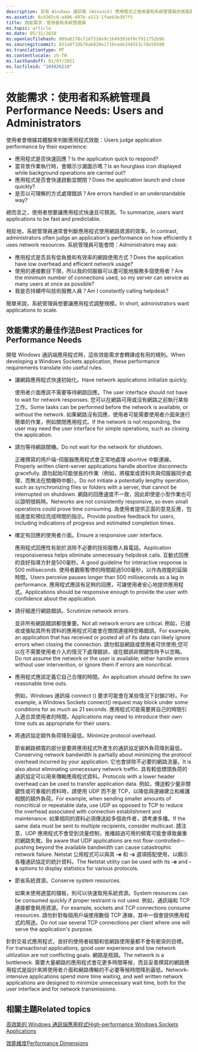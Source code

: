 ```yaml
---
description: 具有 Windows 通訊端 (Winsock) 應用程式之使用者和系統管理員的效能需求。
ms.assetid: 6c4365c6-a406-497b-a313-1faeb3e3b7f5
title: 效能需求：使用者和系統管理員
ms.topic: article
ms.date: 05/31/2018
ms.openlocfilehash: 009a8178cf1d7516e9c16493916f8cf911752b9b
ms.sourcegitcommit: 831e8f3db78ab820e1710cede244553c70e50500
ms.translationtype: MT
ms.contentlocale: zh-TW
ms.lasthandoff: 01/07/2021
ms.locfileid: "104026210"
---
```

# <a name="performance-needs-users-and-administrators"></a><span data-ttu-id="cdc86-103">效能需求：使用者和系統管理員</span><span class="sxs-lookup"><span data-stu-id="cdc86-103">Performance Needs: Users and Administrators</span></span>

<span data-ttu-id="cdc86-104">使用者會根據其體驗來判斷應用程式效能：</span><span class="sxs-lookup"><span data-stu-id="cdc86-104">Users judge application performance by their experience:</span></span>

-   <span data-ttu-id="cdc86-105">應用程式是否快速回應？</span><span class="sxs-lookup"><span data-stu-id="cdc86-105">Is the application quick to respond?</span></span>
-   <span data-ttu-id="cdc86-106">當背景作業執行時，會顯示沙漏圖示嗎？</span><span class="sxs-lookup"><span data-stu-id="cdc86-106">Is an hourglass icon displayed while background operations are carried out?</span></span>
-   <span data-ttu-id="cdc86-107">應用程式是否會快速啟動並關閉？</span><span class="sxs-lookup"><span data-stu-id="cdc86-107">Does the application launch and close quickly?</span></span>
-   <span data-ttu-id="cdc86-108">是否以可理解的方式處理錯誤？</span><span class="sxs-lookup"><span data-stu-id="cdc86-108">Are errors handled in an understandable way?</span></span>

<span data-ttu-id="cdc86-109">總而言之，使用者想要讓應用程式快速且可預測。</span><span class="sxs-lookup"><span data-stu-id="cdc86-109">To summarize, users want applications to be fast and predictable.</span></span>

<span data-ttu-id="cdc86-110">相反地，系統管理員通常會判斷應用程式使用網路資源的效率。</span><span class="sxs-lookup"><span data-stu-id="cdc86-110">In contrast, administrators often judge an application's performance on how efficiently it uses network resources.</span></span> <span data-ttu-id="cdc86-111">系統管理員可能會問：</span><span class="sxs-lookup"><span data-stu-id="cdc86-111">Administrators may ask:</span></span>

-   <span data-ttu-id="cdc86-112">應用程式是否具有低負擔和有效率的網路使用方式？</span><span class="sxs-lookup"><span data-stu-id="cdc86-112">Does the application have low overhead and efficient network usage?</span></span>
-   <span data-ttu-id="cdc86-113">使用的連接數目下限，所以我的伺服器可以盡可能地服務多個使用者？</span><span class="sxs-lookup"><span data-stu-id="cdc86-113">Are the minimum number of connections used, so my server can service as many users at once as possible?</span></span>
-   <span data-ttu-id="cdc86-114">我是否持續呼叫技術服務人員？</span><span class="sxs-lookup"><span data-stu-id="cdc86-114">Am I constantly calling helpdesk?</span></span>

<span data-ttu-id="cdc86-115">簡單來說，系統管理員想要讓應用程式調整規模。</span><span class="sxs-lookup"><span data-stu-id="cdc86-115">In short, administrators want applications to scale.</span></span>

## <a name="best-practices-for-performance-needs"></a><span data-ttu-id="cdc86-116">效能需求的最佳作法</span><span class="sxs-lookup"><span data-stu-id="cdc86-116">Best Practices for Performance Needs</span></span>

<span data-ttu-id="cdc86-117">開發 Windows 通訊端應用程式時，這些效能需求會轉譯成有用的規則。</span><span class="sxs-lookup"><span data-stu-id="cdc86-117">When developing a Windows Sockets application, these performance requirements translate into useful rules.</span></span>

-   <span data-ttu-id="cdc86-118">讓網路應用程式快速初始化。</span><span class="sxs-lookup"><span data-stu-id="cdc86-118">Have network applications initialize quickly.</span></span>

    <span data-ttu-id="cdc86-119">使用者介面應該不需要等待網路回應。</span><span class="sxs-lookup"><span data-stu-id="cdc86-119">The user interface should not have to wait for network responses.</span></span> <span data-ttu-id="cdc86-120">您可以在網路可用或沒有網路之前執行某些工作。</span><span class="sxs-lookup"><span data-stu-id="cdc86-120">Some tasks can be performed before the network is available, or without the network.</span></span> <span data-ttu-id="cdc86-121">如果網路沒有回應，使用者可能需要使用者介面來進行簡單的作業，例如關閉應用程式。</span><span class="sxs-lookup"><span data-stu-id="cdc86-121">If the network is not responding, the user may need the user interface for simple operations, such as closing the application.</span></span>

-   <span data-ttu-id="cdc86-122">請勿等待網路關機。</span><span class="sxs-lookup"><span data-stu-id="cdc86-122">Do not wait for the network for shutdown.</span></span>

    <span data-ttu-id="cdc86-123">正確撰寫的用戶端-伺服器應用程式會正常地處理 abortive 中斷連線。</span><span class="sxs-lookup"><span data-stu-id="cdc86-123">Properly written client-server applications handle abortive disconnects gracefully.</span></span> <span data-ttu-id="cdc86-124">請勿起始可能很長的作業（例如，將檔案或資料夾與伺服器同步處理，而無法在關機時中斷）。</span><span class="sxs-lookup"><span data-stu-id="cdc86-124">Do not initiate a potentially lengthy operation, such as synchronizing files or folders with a server, that cannot be interrupted on shutdown.</span></span> <span data-ttu-id="cdc86-125">網路的回應速度不一致，因此即使是小型作業也可以證明很耗時。</span><span class="sxs-lookup"><span data-stu-id="cdc86-125">Networks are not consistently responsive, so even small operations could prove time consuming.</span></span> <span data-ttu-id="cdc86-126">為使用者提供正面的意見反應，包括進度和預估完成時間的指示。</span><span class="sxs-lookup"><span data-stu-id="cdc86-126">Provide positive feedback for users, including indications of progress and estimated completion times.</span></span>

-   <span data-ttu-id="cdc86-127">確定有回應的使用者介面。</span><span class="sxs-lookup"><span data-stu-id="cdc86-127">Ensure a responsive user interface.</span></span>

    <span data-ttu-id="cdc86-128">應用程式回應性有助於消除不必要的技術服務人員電話。</span><span class="sxs-lookup"><span data-stu-id="cdc86-128">Application responsiveness helps eliminate unnecessary helpdesk calls.</span></span> <span data-ttu-id="cdc86-129">互動式回應的良好指導方針是500毫秒。</span><span class="sxs-lookup"><span data-stu-id="cdc86-129">A good guideline for interactive response is 500 milliseconds.</span></span> <span data-ttu-id="cdc86-130">使用者觀察暫停的時間超過500毫秒，以作為效能的延隔時間。</span><span class="sxs-lookup"><span data-stu-id="cdc86-130">Users perceive pauses longer than 500 milliseconds as a lag in performance.</span></span> <span data-ttu-id="cdc86-131">應用程式應該有足夠的回應，可讓使用者安心地提供應用程式。</span><span class="sxs-lookup"><span data-stu-id="cdc86-131">Applications should be responsive enough to provide the user with confidence about the application.</span></span>

-   <span data-ttu-id="cdc86-132">請仔細進行網路錯誤。</span><span class="sxs-lookup"><span data-stu-id="cdc86-132">Scrutinize network errors.</span></span>

    <span data-ttu-id="cdc86-133">並非所有網路錯誤都很重要。</span><span class="sxs-lookup"><span data-stu-id="cdc86-133">Not all network errors are critical.</span></span> <span data-ttu-id="cdc86-134">例如，已接收或張貼其所有資料的應用程式可能會在關閉連接時忽略錯誤。</span><span class="sxs-lookup"><span data-stu-id="cdc86-134">For example, an application that has received or posted all of its data can likely ignore errors when closing the connection.</span></span> <span data-ttu-id="cdc86-135">請勿假設網路或使用者可供使用;您可以在不需要使用者介入的情況下處理錯誤，或在錯誤非關鍵性時予以忽略。</span><span class="sxs-lookup"><span data-stu-id="cdc86-135">Do not assume the network or the user is available; either handle errors without user intervention, or ignore them if errors are noncritical.</span></span>

-   <span data-ttu-id="cdc86-136">應用程式應該定義它自己合理的時間。</span><span class="sxs-lookup"><span data-stu-id="cdc86-136">An application should define its own reasonable time outs.</span></span>

    <span data-ttu-id="cdc86-137">例如，Windows 通訊端 connect () 要求可能會在某些情況下封鎖21秒。</span><span class="sxs-lookup"><span data-stu-id="cdc86-137">For example, a Windows Sockets connect() request may block under some conditions for as much as 21 seconds.</span></span> <span data-ttu-id="cdc86-138">應用程式可能需要將自己的時間引入適合其使用者的時間。</span><span class="sxs-lookup"><span data-stu-id="cdc86-138">Applications may need to introduce their own time outs as appropriate for their users.</span></span>

-   <span data-ttu-id="cdc86-139">將通訊協定額外負荷降到最低。</span><span class="sxs-lookup"><span data-stu-id="cdc86-139">Minimize protocol overhead.</span></span>

    <span data-ttu-id="cdc86-140">節省網路頻寬的部分是要將應用程式所產生的通訊協定額外負荷降到最低。</span><span class="sxs-lookup"><span data-stu-id="cdc86-140">Conserving network bandwidth is partially about minimizing the protocol overhead incurred by your application.</span></span> <span data-ttu-id="cdc86-141">它也會排除不必要的網路流量。</span><span class="sxs-lookup"><span data-stu-id="cdc86-141">It is also about eliminating unnecessary network traffic.</span></span> <span data-ttu-id="cdc86-142">具有較低標頭負荷的通訊協定可以用來傳輸應用程式資料。</span><span class="sxs-lookup"><span data-stu-id="cdc86-142">Protocols with a lower header overhead can be used to transfer application data.</span></span> <span data-ttu-id="cdc86-143">例如，傳送較少量非關鍵性或可重複的資料時，請使用 UDP 而不是 TCP，以降低與連線建立和維護相關的額外負荷。</span><span class="sxs-lookup"><span data-stu-id="cdc86-143">For example, when sending smaller amounts of noncritical or repeatable data, use UDP as opposed to TCP to reduce the overhead associated with connection establishment and maintenance.</span></span> <span data-ttu-id="cdc86-144">如果相同的資料必須傳送給多個收件者，請考慮多播。</span><span class="sxs-lookup"><span data-stu-id="cdc86-144">If the same data must be sent to multiple recipients, consider multicast.</span></span> <span data-ttu-id="cdc86-145">請注意，UDP 應用程式不會受到流量控制，推播超過可用的頻寬可能會導致嚴重的網路失敗。</span><span class="sxs-lookup"><span data-stu-id="cdc86-145">Be aware that UDP applications are not flow-controlled—pushing beyond the available bandwidth can cause catastrophic network failure.</span></span> <span data-ttu-id="cdc86-146">Netstat 公用程式可以與其 **-e** 和 **-s** 選項搭配使用，以顯示各種通訊協定的統計資料。</span><span class="sxs-lookup"><span data-stu-id="cdc86-146">The Netstat utility can be used with its **-e** and **-s** options to display statistics for various protocols.</span></span>

-   <span data-ttu-id="cdc86-147">節省系統資源。</span><span class="sxs-lookup"><span data-stu-id="cdc86-147">Conserve system resources.</span></span>

    <span data-ttu-id="cdc86-148">如果未使用適當的擋板，則可以快速取用系統資源。</span><span class="sxs-lookup"><span data-stu-id="cdc86-148">System resources can be consumed quickly if proper restraint is not used.</span></span> <span data-ttu-id="cdc86-149">例如，通訊端和 TCP 連接都會耗用資源。</span><span class="sxs-lookup"><span data-stu-id="cdc86-149">For example, sockets and TCP connections consume resources.</span></span> <span data-ttu-id="cdc86-150">請勿針對每個用戶端使用數個 TCP 連線，其中一個會提供應用程式的用途。</span><span class="sxs-lookup"><span data-stu-id="cdc86-150">Do not use several TCP connections per client where one will serve the application's purpose.</span></span>

<span data-ttu-id="cdc86-151">針對交易式應用程式，良好的使用者經驗和低網路使用量都不會有衝突的目標。</span><span class="sxs-lookup"><span data-stu-id="cdc86-151">For transactional applications, good user experience and low network utilization are not conflicting goals.</span></span> <span data-ttu-id="cdc86-152">網路是瓶頸。</span><span class="sxs-lookup"><span data-stu-id="cdc86-152">The network is a bottleneck.</span></span> <span data-ttu-id="cdc86-153">需要大量網路的應用程式會花更多時間等候，而且妥善撰寫的網路應用程式是設計來將使用者介面和網路傳輸的不必要等候時間降到最低。</span><span class="sxs-lookup"><span data-stu-id="cdc86-153">Network-intensive applications spend more time waiting, and well written network applications are designed to minimize unnecessary wait time, both for the user interface and for network transmissions.</span></span>

## <a name="related-topics"></a><span data-ttu-id="cdc86-154">相關主題</span><span class="sxs-lookup"><span data-stu-id="cdc86-154">Related topics</span></span>

<dl> <dt>

[<span data-ttu-id="cdc86-155">高效能的 Windows 通訊端應用程式</span><span class="sxs-lookup"><span data-stu-id="cdc86-155">High-performance Windows Sockets Applications</span></span>](high-performance-windows-sockets-applications-2.md)
</dt> <dt>

[<span data-ttu-id="cdc86-156">效能維度</span><span class="sxs-lookup"><span data-stu-id="cdc86-156">Performance Dimensions</span></span>](performance-dimensions-2.md)
</dt> </dl>

 

 



